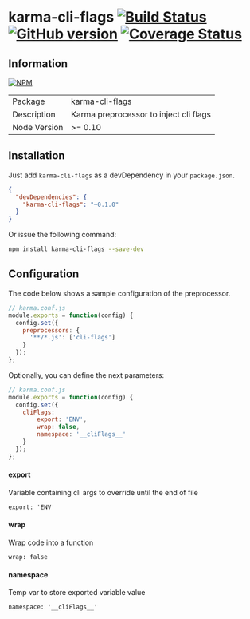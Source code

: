 # karma-cli-flags [![Build Status](https://travis-ci.org/BBVAEngineering/karma-cli-flags.svg?branch=master)](https://travis-ci.org/BBVAEngineering/karma-cli-flags) [![GitHub version](https://badge.fury.io/gh/BBVAEngineering%2Fkarma-cli-flags.svg)](https://badge.fury.io/gh/BBVAEngineering%2Fkarma-cli-flags) [![Coverage Status](https://coveralls.io/repos/BBVAEngineering/karma-cli-flags/badge.svg?branch=master&service=github)](https://coveralls.io/github/BBVAEngineering/karma-cli-flags?branch=master)

## Information

[![NPM](https://nodei.co/npm/karma-cli-flags.png?downloads=true&downloadRank=true)](https://nodei.co/npm/karma-cli-flags/)

<table>
<tr>
<td>Package</td><td>karma-cli-flags</td>
</tr>
<tr>
<td>Description</td>
<td>Karma preprocessor to inject cli flags</td>
</tr>
<tr>
<td>Node Version</td>
<td>>= 0.10</td>
</tr>
</table>

## Installation

Just add `karma-cli-flags` as a devDependency in your `package.json`.
```json
{
  "devDependencies": {
    "karma-cli-flags": "~0.1.0"
  }
}
```
Or issue the following command:
```bash
npm install karma-cli-flags --save-dev
```

## Configuration

The code below shows a sample configuration of the preprocessor.
```js
// karma.conf.js
module.exports = function(config) {
  config.set({
    preprocessors: {
      '**/*.js': ['cli-flags']
    }
  });
};
```
Optionally, you can define the next parameters:
```js
// karma.conf.js
module.exports = function(config) {
  config.set({
    cliFlags:
        export: 'ENV',
        wrap: false,
        namespace: '__cliFlags__'
    }
  });
};
```

#### export

Variable containing cli args to override until the end of file

    export: 'ENV'

#### wrap

Wrap code into a function

    wrap: false

#### namespace

Temp var to store exported variable value

    namespace: '__cliFlags__'
